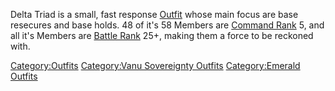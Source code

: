 Delta Triad is a small, fast response [Outfit](Outfit.md) whose
main focus are base resecures and base holds. 48 of it's 58 Members are
[Command Rank](Command_Rank.md) 5, and all it's Members are
[Battle Rank](Battle_Rank.md) 25+, making them a force to be
reckoned with.

[Category:Outfits](Category:Outfits.md) [Category:Vanu
Sovereignty Outfits](Category:Vanu_Sovereignty_Outfits.md)
[Category:Emerald Outfits](Category:Emerald_Outfits.md)
